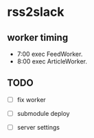 # rss2slack

## worker timing

- 7:00 exec FeedWorker.
- 8:00 exec ArticleWorker.

## TODO

- [ ] fix worker
- [ ] submodule deploy
- [ ] server settings

